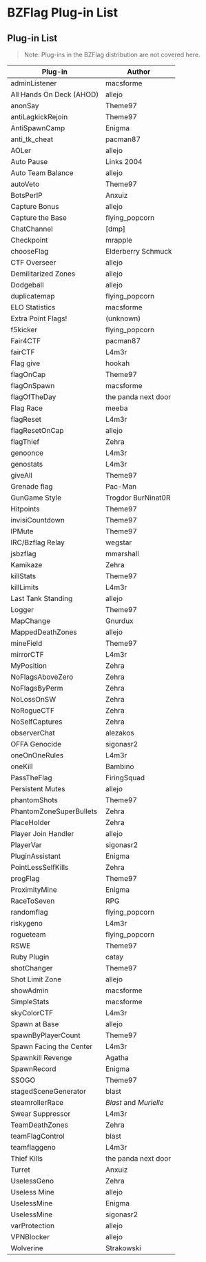 # BZFlag Plug-in List

## Plug-in List

> Note: Plug-ins in the BZFlag distribution are not covered here.

| Plug-in | Author |
| ------- | ------ |
| adminListener | macsforme |
| All Hands On Deck (AHOD) | allejo |
| anonSay | Theme97 |
| antiLagkickRejoin | Theme97 |
| AntiSpawnCamp | Enigma |
| anti_tk_cheat | pacman87 |
| AOLer | allejo |
| Auto Pause | Links 2004 |
| Auto Team Balance | allejo |
| autoVeto | Theme97 |
| BotsPerIP | Anxuiz |
| Capture Bonus | allejo |
| Capture the Base | flying_popcorn |
| ChatChannel | [dmp] |
| Checkpoint | mrapple |
| chooseFlag | Elderberry Schmuck |
| CTF Overseer | allejo |
| Demilitarized Zones | allejo |
| Dodgeball | allejo |
| duplicatemap | flying_popcorn |
| ELO Statistics | macsforme |
| Extra Point Flags! | (unknown) |
| f5kicker | flying_popcorn |
| Fair4CTF | pacman87 |
| fairCTF | L4m3r |
| Flag give | hookah |
| flagOnCap | Theme97 |
| flagOnSpawn | macsforme |
| flagOfTheDay | the panda next door |
| Flag Race | meeba |
| flagReset | L4m3r |
| flagResetOnCap | allejo |
| flagThief | Zehra |
| genoonce | L4m3r |
| genostats | L4m3r |
| giveAll | Theme97 |
| Grenade flag | Pac-Man |
| GunGame Style | Trogdor BurNinat0R |
| Hitpoints | Theme97 |
| invisiCountdown | Theme97 |
| IPMute | Theme97 |
| IRC/Bzflag Relay | wegstar |
| jsbzflag | mmarshall |
| Kamikaze | Zehra |
| killStats | Theme97 |
| killLimits | L4m3r |
| Last Tank Standing | allejo |
| Logger | Theme97 |
| MapChange | Gnurdux |
| MappedDeathZones | allejo |
| mineField | Theme97 |
| mirrorCTF | L4m3r |
| MyPosition | Zehra |
| NoFlagsAboveZero | Zehra |
| NoFlagsByPerm | Zehra |
| NoLossOnSW | Zehra |
| NoRogueCTF | Zehra |
| NoSelfCaptures | Zehra |
| observerChat | alezakos |
| OFFA Genocide | sigonasr2 |
| oneOnOneRules | L4m3r |
| oneKill | Bambino |
| PassTheFlag | FiringSquad |
| Persistent Mutes | allejo |
| phantomShots | Theme97 |
| PhantomZoneSuperBullets | Zehra |
| PlaceHolder | Zehra |
| Player Join Handler | allejo |
| PlayerVar | sigonasr2 |
| PluginAssistant | Enigma |
| PointLessSelfKills | Zehra |
| progFlag | Theme97 |
| ProximityMine | Enigma |
| RaceToSeven | RPG |
| randomflag | flying_popcorn |
| riskygeno | L4m3r |
| rogueteam | flying_popcorn |
| RSWE | Theme97 |
| Ruby Plugin | catay |
| shotChanger | Theme97 |
| Shot Limit Zone | allejo |
| showAdmin | macsforme |
| SimpleStats | macsforme |
| skyColorCTF | L4m3r |
| Spawn at Base | allejo |
| spawnByPlayerCount | Theme97 |
| Spawn Facing the Center | L4m3r |
| Spawnkill Revenge | Agatha |
| SpawnRecord | Enigma |
| SSOGO | Theme97 |
| stagedSceneGenerator | blast |
| steamrollerRace | *Blast* and *Murielle* |
| Swear Suppressor | L4m3r |
| TeamDeathZones | Zehra |
| teamFlagControl | blast |
| teamflaggeno | L4m3r |
| Thief Kills | the panda next door |
| Turret | Anxuiz |
| UselessGeno | Zehra |
| Useless Mine | allejo |
| UselessMine | Enigma |
| UselessMine | sigonasr2 |
| varProtection | allejo |
| VPNBlocker | allejo |
| Wolverine | Strakowski |